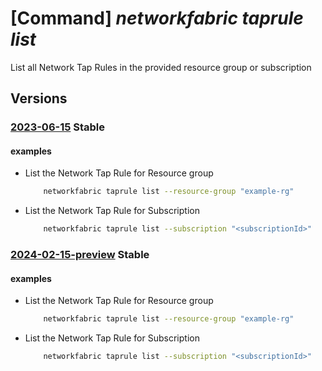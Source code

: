 # [Command] _networkfabric taprule list_

List all Network Tap Rules in the provided resource group or subscription

## Versions

### [2023-06-15](/Resources/mgmt-plane/L3N1YnNjcmlwdGlvbnMve30vcHJvdmlkZXJzL21pY3Jvc29mdC5tYW5hZ2VkbmV0d29ya2ZhYnJpYy9uZXR3b3JrdGFwcnVsZXM=/2023-06-15.xml) **Stable**

<!-- mgmt-plane /subscriptions/{}/providers/microsoft.managednetworkfabric/networktaprules 2023-06-15 -->
<!-- mgmt-plane /subscriptions/{}/resourcegroups/{}/providers/microsoft.managednetworkfabric/networktaprules 2023-06-15 -->

#### examples

- List the Network Tap Rule for Resource group
    ```bash
        networkfabric taprule list --resource-group "example-rg"
    ```

- List the Network Tap Rule for Subscription
    ```bash
        networkfabric taprule list --subscription "<subscriptionId>"
    ```

### [2024-02-15-preview](/Resources/mgmt-plane/L3N1YnNjcmlwdGlvbnMve30vcHJvdmlkZXJzL21pY3Jvc29mdC5tYW5hZ2VkbmV0d29ya2ZhYnJpYy9uZXR3b3JrdGFwcnVsZXM=/2024-02-15-preview.xml) **Stable**

<!-- mgmt-plane /subscriptions/{}/providers/microsoft.managednetworkfabric/networktaprules 2024-02-15-preview -->
<!-- mgmt-plane /subscriptions/{}/resourcegroups/{}/providers/microsoft.managednetworkfabric/networktaprules 2024-02-15-preview -->

#### examples

- List the Network Tap Rule for Resource group
    ```bash
        networkfabric taprule list --resource-group "example-rg"
    ```

- List the Network Tap Rule for Subscription
    ```bash
        networkfabric taprule list --subscription "<subscriptionId>"
    ```
